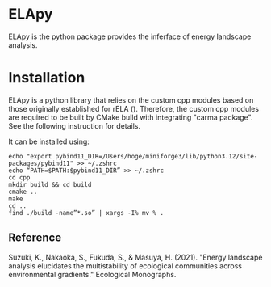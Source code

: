 # ELApy
ELApy is the python package provides the inferface of energy landscape analysis.

# Installation
ELApy is a python library that relies on the custom cpp modules based on those originally established for rELA (). Therefore, the custom cpp modules are required to be built by CMake build with integrating "carma package". See the following instruction for details.

It can be installed using:
```
echo "export pybind11_DIR=/Users/hoge/miniforge3/lib/python3.12/site-packages/pybind11" >> ~/.zshrc
echo “PATH=$PATH:$pybind11_DIR” >> ~/.zshrc
cd cpp
mkdir build && cd build
cmake ..
make
cd ..
find ./build -name”*.so” | xargs -I% mv % .
```

Reference
-----------
Suzuki, K., Nakaoka, S., Fukuda, S., & Masuya, H. (2021).
"Energy landscape analysis elucidates the multistability of ecological communities 
across environmental gradients." Ecological Monographs.
